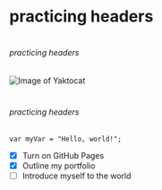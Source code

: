 # <h1> practicing headers
# <h6> practicing headers
![Image of Yaktocat](https://octodex.github.com/images/yaktocat.png)
# <h6> practicing headers
```
var myVar = "Hello, world!";
```
- [x] Turn on GitHub Pages
- [x] Outline my portfolio
- [ ] Introduce myself to the world
